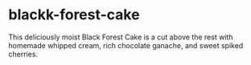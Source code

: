 # blackk-forest-cake 
This deliciously moist Black Forest Cake is a cut above the rest with homemade whipped cream, rich chocolate ganache, and sweet spiked cherries.